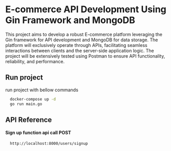 
# E-commerce API Development Using Gin Framework and MongoDB

This project aims to develop a robust E-commerce platform leveraging the Gin framework for API development and MongoDB for data storage. The platform will exclusively operate through APIs, facilitating seamless interactions between clients and the server-side application logic. The project will be extensively tested using Postman to ensure API functionality, reliability, and performance.


## Run project

run project with bellow commands

```bash
  docker-compose up -d
  go run main.go
```

## API Reference

#### Sign up function api call POST

```http
  http://localhost:8000/users/signup
```
